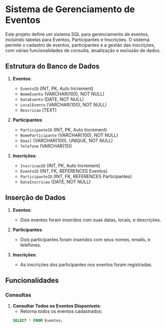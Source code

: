 # Sistema de Gerenciamento de Eventos

Este projeto define um sistema SQL para gerenciamento de eventos, incluindo tabelas para Eventos, Participantes e Inscrições. O sistema permite o cadastro de eventos, participantes e a gestão das inscrições, com várias funcionalidades de consulta, atualização e exclusão de dados.

## Estrutura do Banco de Dados

1. **Eventos**:
   - `EventoID` (INT, PK, Auto Increment)
   - `NomeEvento` (VARCHAR(100), NOT NULL)
   - `DataEvento` (DATE, NOT NULL)
   - `LocalEvento` (VARCHAR(100), NOT NULL)
   - `Descricao` (TEXT)

2. **Participantes**:
   - `ParticipanteID` (INT, PK, Auto Increment)
   - `NomeParticipante` (VARCHAR(100), NOT NULL)
   - `Email` (VARCHAR(100), UNIQUE, NOT NULL)
   - `Telefone` (VARCHAR(15))

3. **Inscrições**:
   - `InscricaoID` (INT, PK, Auto Increment)
   - `EventoID` (INT, FK, REFERENCES Eventos)
   - `ParticipanteID` (INT, FK, REFERENCES Participantes)
   - `DataInscricao` (DATE, NOT NULL)

## Inserção de Dados

1. **Eventos**: 
   - Dois eventos foram inseridos com suas datas, locais, e descrições.
   
2. **Participantes**: 
   - Dois participantes foram inseridos com seus nomes, emails, e telefones.
   
3. **Inscrições**: 
   - As inscrições dos participantes nos eventos foram registradas.

## Funcionalidades

### Consultas

1. **Consultar Todos os Eventos Disponíveis**:
   - Retorna todos os eventos cadastrados:
   ```sql
   SELECT * FROM Eventos;
